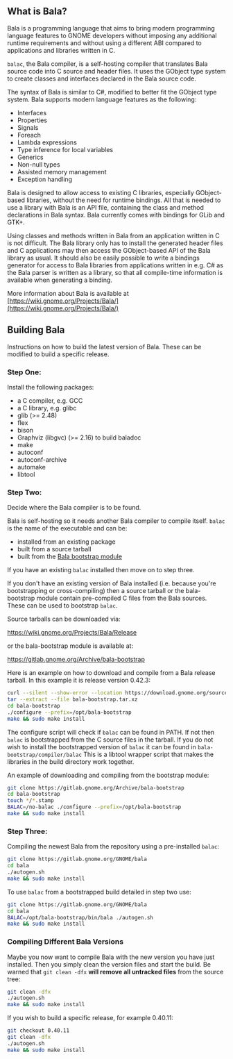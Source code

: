 ## What is Bala?
Bala is a programming language that aims to bring modern programming
language features to GNOME developers without imposing any additional
runtime requirements and without using a different ABI compared to
applications and libraries written in C.

`balac`, the Bala compiler, is a self-hosting compiler that translates
Bala source code into C source and header files. It uses the GObject
type system to create classes and interfaces declared in the Bala source
code.

The syntax of Bala is similar to C#, modified to better fit the GObject
type system. Bala supports modern language features as the following:

 * Interfaces
 * Properties
 * Signals
 * Foreach
 * Lambda expressions
 * Type inference for local variables
 * Generics
 * Non-null types
 * Assisted memory management
 * Exception handling

Bala is designed to allow access to existing C libraries, especially
GObject-based libraries, without the need for runtime bindings. All that
is needed to use a library with Bala is an API file, containing the class
and method declarations in Bala syntax. Bala currently comes with
bindings for GLib and GTK+.

Using classes and methods written in Bala from an application written in
C is not difficult. The Bala library only has to install the generated
header files and C applications may then access the GObject-based API of
the Bala library as usual. It should also be easily possible to write a
bindings generator for access to Bala libraries from applications
written in e.g. C# as the Bala parser is written as a library, so that
all compile-time information is available when generating a binding.

More information about Bala is available at [https://wiki.gnome.org/Projects/Bala/](https://wiki.gnome.org/Projects/Bala/)


## Building Bala
Instructions on how to build the latest version of Bala.
These can be modified to build a specific release.

### Step One:
Install the following packages:

 * a C compiler, e.g. GCC
 * a C library, e.g. glibc
 * glib (>= 2.48)
 * flex
 * bison
 * Graphviz (libgvc) (>= 2.16) to build baladoc
 * make
 * autoconf
 * autoconf-archive
 * automake
 * libtool


### Step Two:
Decide where the Bala compiler is to be found.

Bala is self-hosting so it needs another Bala compiler to compile
itself.  `balac` is the name of the executable and can be:

 * installed from an existing package
 * built from a source tarball
 * built from the [Bala bootstrap module](https://gitlab.gnome.org/Archive/bala-bootstrap)

If you have an existing `balac` installed then move on to step three.

If you don't have an existing version of Bala installed (i.e. because you're
bootstrapping or cross-compiling) then a source tarball or the bala-bootstrap
module contain pre-compiled C files from the Bala sources. These can be used
to bootstrap `balac`.

Source tarballs can be downloaded via:

https://wiki.gnome.org/Projects/Bala/Release

or the bala-bootstrap module is available at:

https://gitlab.gnome.org/Archive/bala-bootstrap


Here is an example on how to download and compile from a Bala release tarball.
In this example it is release version 0.42.3:

```sh
curl --silent --show-error --location https://download.gnome.org/sources/bala/0.42/bala-0.42.3.tar.xz --output bala-bootstrap.tar.xz
tar --extract --file bala-bootstrap.tar.xz
cd bala-bootstrap
./configure --prefix=/opt/bala-bootstrap
make && sudo make install
```

The configure script will check if `balac` can be found in PATH. If not then
`balac` is bootstrapped from the C source files in the tarball.
If you do not wish to install the bootstrapped version of `balac` it can be
found in `bala-bootstrap/compiler/balac` This is a libtool wrapper script
that makes the libraries in the build directory work together.


An example of downloading and compiling from the bootstrap module:

```sh
git clone https://gitlab.gnome.org/Archive/bala-bootstrap
cd bala-bootstrap
touch */*.stamp
BALAC=/no-balac ./configure --prefix=/opt/bala-bootstrap
make && sudo make install
```

### Step Three:
Compiling the newest Bala from the repository using a pre-installed `balac`:

```sh
git clone https://gitlab.gnome.org/GNOME/bala
cd bala
./autogen.sh
make && sudo make install
```

To use `balac` from a bootstrapped build detailed in step two use:

```sh
git clone https://gitlab.gnome.org/GNOME/bala
cd bala
BALAC=/opt/bala-bootstrap/bin/bala ./autogen.sh
make && sudo make install
```

### Compiling Different Bala Versions
Maybe you now want to compile Bala with the new version you have just installed.
Then you simply clean the version files and start the build. Be warned that
`git clean -dfx` **will remove all untracked files** from the source tree:

```sh
git clean -dfx
./autogen.sh
make && sudo make install
```

If you wish to build a specific release, for example 0.40.11:

```sh
git checkout 0.40.11
git clean -dfx
./autogen.sh
make && sudo make install
```

